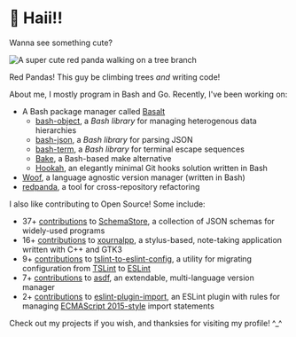 # 👋 Haii!!

Wanna see something cute?

![A super cute red panda walking on a tree branch](./redpanda3.jpg)

Red Pandas! This guy be climbing trees _and_ writing code!

About me, I mostly program in Bash and Go. Recently, I've been working on:

- A Bash package manager called [Basalt](https://github.com/hyperupcall/basalt)
  - [bash-object](https://github.com/hyperupcall/bash-object), a _Bash library_ for managing heterogenous data hierarchies
  - [bash-json](https://github.com/hyperupcall/bash-json), a _Bash library_ for parsing JSON
  - [bash-term](https://github.com/hyperupcall/bash-term), a _Bash library_ for terminal escape sequences
  - [Bake](https://github.com/hyperupcall/bake), a Bash-based make alternative
  - [Hookah](https://github.com/hyperupcall/hookah), an elegantly minimal Git hooks solution written in Bash
- [Woof](https://github.com/hyperupcall/woof), a language agnostic version manager (written in Bash)
- [redpanda](https://github.com/hyperupcall/redpanda), a tool for cross-repository refactoring 

I also like contributing to Open Source! Some include:

- 37+ [contributions](https://github.com/SchemaStore/schemastore/pulls?q=author%3Ahyperupcall+is%3Apr+is%3Amerged+sort%3Aupdated-desc) to [SchemaStore](https://github.com/SchemaStore/schemastore), a collection of JSON schemas for widely-used programs
- 16+ [contributions](https://github.com/xournalpp/xournalpp/pulls?q=author%3Ahyperupcall+is%3Apr+is%3Amerged+sort%3Aupdated-desc) to [xournalpp](https://github.com/xournalpp/xournalpp), a stylus-based, note-taking application written with C++ and GTK3
- 9+ [contributions](https://github.com/typescript-eslint/tslint-to-eslint-config/pulls?q=author%3Ahyperupcall+is%3Apr+is%3Amerged+sort%3Aupdated-desc) to [tslint-to-eslint-config](https://github.com/typescript-eslint/tslint-to-eslint-config), a utility for migrating configuration from [TSLint](https://github.com/palantir/tslint) to [ESLint](https://github.com/eslint/eslint)
- 7+ [contributions](https://github.com/asdf-vm/asdf/pulls?q=author%3Ahyperupcall+is%3Apr+is%3Amerged+sort%3Aupdated-desc) to [asdf](https://github.com/asdf-vm/asdf), an extendable, multi-language version manager
- 2+ [contributions](https://github.com/import-js/eslint-plugin-import/pulls?q=author%3Ahyperupcall+is%3Apr+is%3Amerged+sort%3Aupdated-desc) to [eslint-plugin-import](https://github.com/import-js/eslint-plugin-import), an ESLint plugin with rules for managing [ECMAScript 2015-style](https://tc39.es/ecma262/multipage/ecmascript-language-scripts-and-modules.html#sec-imports) import statements


Check out my projects if you wish, and thanksies for visiting my profile! ^_^
